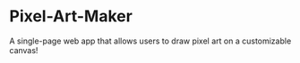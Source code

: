 # Pixel-Art-Maker
A single-page web app that allows users to draw pixel art on a customizable canvas!
